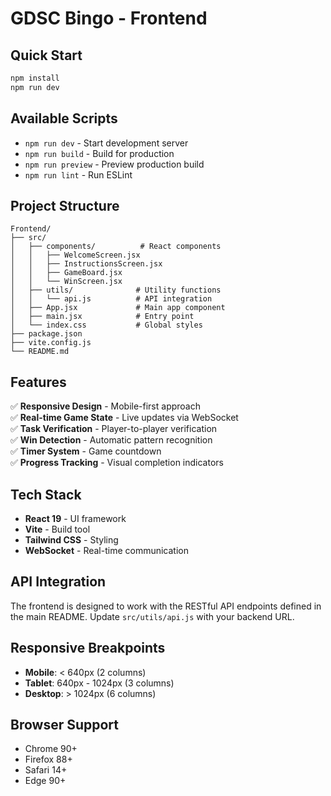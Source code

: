 # GDSC Bingo - Frontend

## Quick Start

```bash
npm install
npm run dev
```

## Available Scripts

- `npm run dev` - Start development server
- `npm run build` - Build for production
- `npm run preview` - Preview production build
- `npm run lint` - Run ESLint

## Project Structure

```
Frontend/
├── src/
│   ├── components/          # React components
│   │   ├── WelcomeScreen.jsx
│   │   ├── InstructionsScreen.jsx
│   │   ├── GameBoard.jsx
│   │   └── WinScreen.jsx
│   ├── utils/              # Utility functions
│   │   └── api.js          # API integration
│   ├── App.jsx             # Main app component
│   ├── main.jsx            # Entry point
│   └── index.css           # Global styles
├── package.json
├── vite.config.js
└── README.md
```

## Features

✅ **Responsive Design** - Mobile-first approach  
✅ **Real-time Game State** - Live updates via WebSocket  
✅ **Task Verification** - Player-to-player verification  
✅ **Win Detection** - Automatic pattern recognition  
✅ **Timer System** - Game countdown  
✅ **Progress Tracking** - Visual completion indicators  

## Tech Stack

- **React 19** - UI framework
- **Vite** - Build tool
- **Tailwind CSS** - Styling
- **WebSocket** - Real-time communication

## API Integration

The frontend is designed to work with the RESTful API endpoints defined in the main README. Update `src/utils/api.js` with your backend URL.

## Responsive Breakpoints

- **Mobile**: < 640px (2 columns)
- **Tablet**: 640px - 1024px (3 columns)  
- **Desktop**: > 1024px (6 columns)

## Browser Support

- Chrome 90+
- Firefox 88+
- Safari 14+
- Edge 90+
